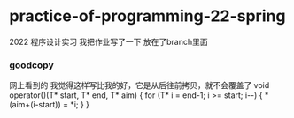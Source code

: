 # practice-of-programming-22-spring
2022 程序设计实习
我把作业写了一下 放在了branch里面

### goodcopy
网上看到的 我觉得这样写比我的好，它是从后往前拷贝，就不会覆盖了
void operator()(T* start, T* end, T* aim) {
		for (T* i = end-1; i >= start; i--) {
			*(aim+(i-start)) = *i;
		}
	}
